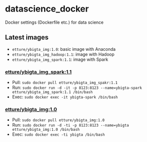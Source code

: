 # datascience_docker
Docker settings (Dockerfile etc.) for data science

## Latest images
- `etture/ybigta_img:1.0`: basic image with Anaconda
- `etture/ybigta_img_hadoop:1.1`: image with Hadoop
- `etture/ybigta_img_spark:1.1`: image with Spark

### [etture/ybigta_img_spark:1.1](https://github.com/etture/datascience_docker/tree/master/ybigta_img_spark/1.1)
- Pull: `sudo docker pull etture/ybigta_img_spakr:1.1`
- Run: `sudo docker run -d -it -p 8123:8123 --name=ybigta-spark etture/ybigta_img_spark:1.1 /bin/bash`
- Exec: `sudo docker exec -it ybigta-spark /bin/bash`

### [etture/ybigta_img:1.0](https://github.com/etture/datascience_docker/tree/master/ybigta_img_anaconda/1.0)
- Pull: `sudo docker pull etture/ybigta_img:1.0`
- Run: `sudo docker run -d -ti -p 8123:8123 --name=ybigta etture/ybigta_img:1.0 /bin/bash`
- Exec: `sudo docker exec -ti ybigta /bin/bash`
